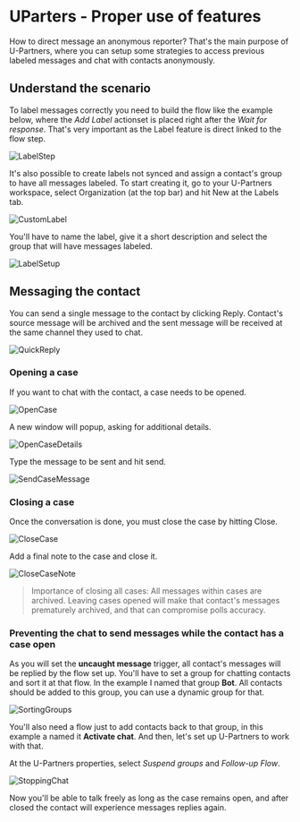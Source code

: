 # UParters - Proper use of features

How to direct message an anonymous reporter? That's the main purpose of U-Partners, where you can setup some strategies to access previous labeled messages and chat with contacts anonymously.

## Understand the scenario

To label messages correctly you need to build the flow like the example below, where the *Add Label* actionset is placed right after the *Wait for response*. That's very important as the Label feature is direct linked to the flow step.

![LabelStep](/img/WN/wn006LabelStep.png "Where to place the Add Label actionset")

It's also possible to create labels not synced and assign a contact's group to have all messages labeled.
To start creating it, go to your U-Partners workspace, select Organization (at the top bar) and hit New at the Labels tab.

![CustomLabel](/img/WN/CasePro_customLabel.png "Click new at Labels tab")

You'll have to name the label, give it a short description and select the group that will have messages labeled.

![LabelSetup](/img/WN/CasePro_setupCustomlabel.png "Fill name and descrition, select the group and save.")

## Messaging the contact

You can send a single message to the contact by clicking Reply. Contact's source message will be archived and the sent message will be received at the same channel they used to chat.

![QuickReply](/img/WN/CasePro_quickReply.png "Sending a quick reply.")

### Opening a case

If you want to chat with the contact, a case needs to be opened.

![OpenCase](/img/WN/CasePro_OpenCase.png "Open a Case to start a conversation.")

A new window will popup, asking for additional details.

![OpenCaseDetails](/img/WN/CasePro_Caseproperties.png "Add case title and assign if necessary.")

Type the message to be sent and hit send.

![SendCaseMessage](/img/WN/CasePro_SendCaseMessage.png "Start the conversation.")

### Closing a case

Once the conversation is done, you must close the case by hitting Close.

![CloseCase](/img/WN/CasePro_CloseCase.png "Finish the conversation.")

Add a final note to the case and close it.

![CloseCaseNote](/img/WN/CasePro_CloseCaseNote.png "Finish the conversation.")

> Importance of closing all cases: All messages within cases are archived. Leaving cases opened will make that contact's messages prematurely archived, and that can compromise polls accuracy.

### Preventing the chat to send messages while the contact has a case open

As you will set the **uncaught message** trigger, all contact's messages will be replied by the flow set up.
You'll have to set a group for chatting contacts and sort it at that flow. In the example I named that group **Bot**. All contacts should be added to this group, you can use a dynamic group for that.

![SortingGroups](/img/WN/CasePro_StopChat.png "Sort contact's group.")

You'll also need a flow just to add contacts back to that group, in this example a named it **Activate chat**. And then, let's set up U-Partners to work with that.

At the U-Partners properties, select *Suspend groups* and *Follow-up Flow*.

![StoppingChat](/img/WN/CasePro_StopChatOpt.png "Point the group that should be suspended, the flow that will add back to group and save.")

Now you'll be able to talk freely as long as the case remains open, and after closed the contact will experience messages replies again.